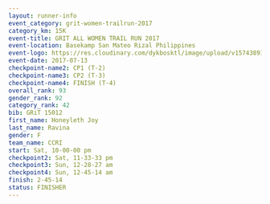 ```yaml
---
layout: runner-info 
event_category: grit-women-trailrun-2017 
category_km: 15K 
event-title: GRIT ALL WOMEN TRAIL RUN 2017 
event-location: Basekamp San Mateo Rizal Philippines 
event-logo: https://res.cloudinary.com/dykbosktl/image/upload/v1574389137/Logo/a04c0-grit-logo_yxzsau.png 
event-date: 2017-07-13 
checkpoint-name2: CP1 (T-2) 
checkpoint-name3: CP2 (T-3) 
checkpoint-name4: FINISH (T-4) 
overall_rank: 93
gender_rank: 92
category_rank: 42
bib: GRiT 15012
first_name: Honeyleth Joy
last_name: Ravina
gender: F
team_name: CCRI
start: Sat, 10-00-00 pm
checkpoint2: Sat, 11-33-33 pm
checkpoint3: Sun, 12-28-27 am
checkpoint4: Sun, 12-45-14 am
finish: 2-45-14
status: FINISHER
---
```

